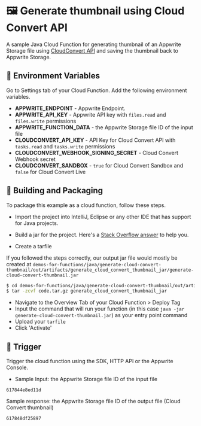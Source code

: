 # 🖼️ Generate thumbnail using Cloud Convert API
A sample Java Cloud Function for generating thumbnail of an Appwrite Storage file using [CloudConvert API](https://cloudconvert.com/login#thumbnail-tasks) and saving the thumbnail back to Appwrite Storage.

## 📝 Environment Variables
Go to Settings tab of your Cloud Function. Add the following environment variables.

* **APPWRITE_ENDPOINT** - Appwrite Endpoint.
* **APPWRITE_API_KEY** - Appwrite API key with `files.read` and `files.write` permissions
* **APPWRITE_FUNCTION_DATA** - the Appwrite Storage file ID of the input file
* **CLOUDCONVERT_API_KEY** - API Key for Cloud Convert API with `tasks.read` and `tasks.write` permissions
* **CLOUDCONVERT_WEBHOOK_SIGNING_SECRET** - Cloud Convert Webhook secret
* **CLOUDCONVERT_SANDBOX** - `true` for Cloud Convert Sandbox and `false` for Cloud Convert Live 

## 🚀 Building and Packaging

To package this example as a cloud function, follow these steps.

* Import the project into IntelliJ, Eclipse or any other IDE that has support for Java projects.


* Build a jar for the project. Here's a [Stack Overflow answer](https://stackoverflow.com/questions/1082580/how-to-build-jars-from-intellij-properly) to help you.

* Create a tarfile

If you followed the steps correctly, our output jar file would mostly be created at `demos-for-functions/java/generate-cloud-convert-thumbnail/out/artifacts/generate_cloud_convert_thumbnail_jar/generate-cloud-convert-thumbnail.jar`

```bash
$ cd demos-for-functions/java/generate-cloud-convert-thumbnail/out/artifacts/
$ tar -zcvf code.tar.gz generate_cloud_convert_thumbnail_jar
```

* Navigate to the Overview Tab of your Cloud Function > Deploy Tag
* Input the command that will run your function (in this case `java -jar generate-cloud-convert-thumbnail.jar`) as your entry point command
* Upload your `tarfile`
* Click 'Activate'

## 🎯 Trigger

Trigger the cloud function using the SDK, HTTP API or the Appwrite Console.

- Sample Input: the Appwrite Storage file ID of the input file

```
617844e8ed11d
```

Sample response: the Appwrite Storage file ID of the output file (Cloud Convert thumbnail)

```
617848df25897
```